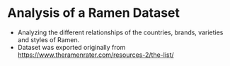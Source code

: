 # Analysis of a Ramen Dataset 
- Analyzing the different relationships of the countries, brands, varieties and styles of Ramen.
- Dataset was exported originally from https://www.theramenrater.com/resources-2/the-list/
